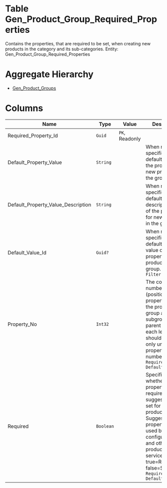 # Table Gen_Product_Group_Required_Properties

Contains the properties, that are required to be set, when creating new products in the category and its sub-categories. Entity: Gen_Product_Group_Required_Properties

# Aggregate Hierarchy

* [Gen_Product_Groups](Gen_Product_Groups.md)

# Columns

| Name | Type | Value | Description |
| - | - | - | --- |
|Required_Property_Id|`Guid`|`PK`, Readonly||
|Default_Property_Value|`String`||When not null, specifies the default value of the property, for new products in the group. |
|Default_Property_Value_Description|`String`||When not null, specifies the default description value of the property, for new products in the group. |
|Default_Value_Id|`Guid?`||When not null, specifies the default internal Id value of the property, for new products in the group. `Filter(multi eq)` |
|Property_No|`Int32`||The consecutive number (position) of the property within the product group and its subgroups. The parent groups of each leaf group should contain only unique property numbers. `Required` `Default(0)` |
|Required|`Boolean`||Specifies whether the property is required (or only suggested) to be set for new products. Suggested properties are used by product configuration and other product creation services. true=Required, false=Suggested. `Required` `Default(false)` |
